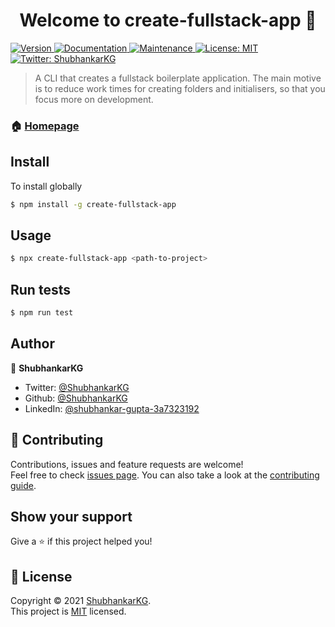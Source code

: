 <h1 align="center">Welcome to create-fullstack-app 👋</h1>
<p>
  <a href="https://www.npmjs.com/package/create-fullstack-app" target="_blank">
    <img alt="Version" src="https://img.shields.io/npm/v/create-fullstack-app.svg">
  </a>
  <a href="https://github.com/ShubhankarKG/create-fullstack-app-js#readme" target="_blank">
    <img alt="Documentation" src="https://img.shields.io/badge/documentation-yes-brightgreen.svg" />
  </a>
  <a href="https://github.com/ShubhankarKG/create-fullstack-app-js/graphs/commit-activity" target="_blank">
    <img alt="Maintenance" src="https://img.shields.io/badge/Maintained%3F-yes-green.svg" />
  </a>
  <a href="https://github.com/ShubhankarKG/create-fullstack-app-js/blob/master/LICENSE" target="_blank">
    <img alt="License: MIT" src="https://img.shields.io/github/license/ShubhankarKG/create-fullstack-app-js" />
  </a>
  <a href="https://twitter.com/ShubhankarKG" target="_blank">
    <img alt="Twitter: ShubhankarKG" src="https://img.shields.io/twitter/follow/ShubhankarKG.svg?style=social" />
  </a>
</p>

> A CLI that creates a fullstack boilerplate application. The main motive is to reduce work times for creating folders and initialisers, so that you focus more on development.

### 🏠 [Homepage](https://github.com/ShubhankarKG/create-fullstack-app-js#readme)

## Install

To install globally
```sh
$ npm install -g create-fullstack-app
```

## Usage

```sh
$ npx create-fullstack-app <path-to-project>
```

## Run tests

```sh
$ npm run test
```

## Author

👤 **ShubhankarKG**

* Twitter: [@ShubhankarKG](https://twitter.com/ShubhankarKG)
* Github: [@ShubhankarKG](https://github.com/ShubhankarKG)
* LinkedIn: [@shubhankar-gupta-3a7323192](https://linkedin.com/in/shubhankar-gupta-3a7323192)

## 🤝 Contributing

Contributions, issues and feature requests are welcome!<br />Feel free to check [issues page](https://github.com/ShubhankarKG/create-fullstack-app-js/issues). You can also take a look at the [contributing guide](https://github.com/ShubhankarKG/create-fullstack-app-js/blob/master/CONTRIBUTING.md).

## Show your support

Give a ⭐️ if this project helped you!

## 📝 License

Copyright © 2021 [ShubhankarKG](https://github.com/ShubhankarKG).<br />
This project is [MIT](https://github.com/ShubhankarKG/create-fullstack-app-js/blob/master/LICENSE) licensed.
